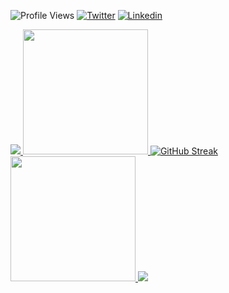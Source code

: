 ![Profile Views](https://komarev.com/ghpvc/?username=Vivek14B&label=👁️)
[![Twitter](https://img.shields.io/twitter/follow/sandeep15d?label=Follow)](https://twitter.com/intent/follow?screen_name=sandeep15d)
[![Linkedin](https://img.shields.io/badge/-Connect-blue?style=flat-square&logo=Linkedin&logoColor=white&link=https://www.linkedin.com/in/Vivek14B/)](https://www.linkedin.com/in/Vivek14B/)


<a href="https://github.com/Vivek14B">
  <img src="https://github-contributor-stats.vercel.app/api?username=Vivek14B&title_color=006AFF&text_color=417E87&icon_color=0579C3&bg_color=ffffff00&hide_border=true&show_icons=true&include_all_commits=true&count_private=true&disable_animations=true" />
</a>
<a href="https://github.com/Vivek14B">
  <img height=200 src="https://github-readme-stats.vercel.app/api?username=Vivek14B&hide_border=true&show_icons=true&include_all_commits=true&count_private=true&disable_animations=true&rank_icon=percentile&theme=transparent" />
</a>
<a href="https://github.com/Vivek14B">
<img src="https://streak-stats.demolab.com?user=Vivek14B&theme=transparent&hide_border=true" alt="GitHub Streak" />
</a>
<a href="https://github.com/Vivek14B">
  <img height=200 src="https://github-readme-stats.vercel.app/api/top-langs/?username=Vivek14B&layout=donut&hide_border=true&show_icons=true&include_all_commits=true&count_private=true&disable_animations=true&theme=transparent" />
</a>
<a href="https://github.com/Vivek14B">
  <img src="https://github-readme-activity-graph.vercel.app/graph?username=Vivek14B&bg_color=0000000&color=0579C3&line=0579C3&point=417E87&area_color=006AFF&area=true&hide_border=true" />
</a>

